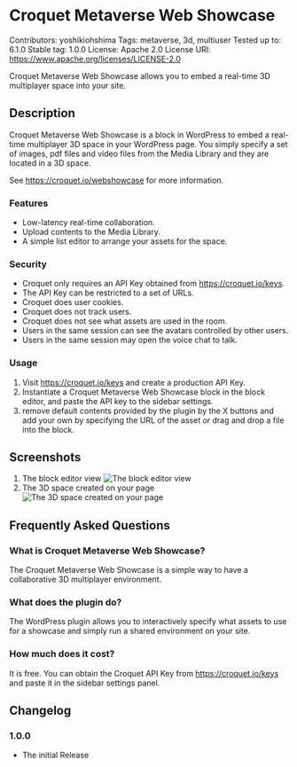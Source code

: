 # Croquet Metaverse Web Showcase
Contributors:      yoshikiohshima
Tags:              metaverse, 3d, multiuser
Tested up to:      6.1.0
Stable tag:        1.0.0
License:           Apache 2.0
License URI:       https://www.apache.org/licenses/LICENSE-2.0

Croquet Metaverse Web Showcase allows you to embed a real-time 3D multiplayer space into your site.

## Description

Croquet Metaverse Web Showcase is a block in WordPress to embed a real-time multiplayer 3D space in your WordPress page. You simply specify a set of images, pdf files and video files from the Media Library and they are located in a 3D space.

See https://croquet.io/webshowcase for more information.

### Features

* Low-latency real-time collaboration.
* Upload contents to the Media Library.
* A simple list editor to arrange your assets for the space.

### Security

* Croquet only requires an API Key obtained from https://croquet.io/keys.
* The API Key can be restricted to a set of URLs.
* Croquet does user cookies.
* Croquet does not track users.
* Croquet does not see what assets are used in the room.
* Users in the same session can see the avatars controlled by other users.
* Users in the same session may open the voice chat to talk.

### Usage
1. Visit https://croquet.io/keys and create a production API Key.
2. Instantiate a Croquet Metaverse Web Showcase block in the block editor, and paste the API key to the sidebar settings.
3. remove default contents provided by the plugin by the X buttons and add your own by specifying the URL of the asset or drag and drop a file into the block.

## Screenshots

1. The block editor view
![The block editor view](.wordpress-org/screenshot-1.png)
2. The 3D space created on your page
![The 3D space created on your page](.wordpress-org/screenshot-2.png)

## Frequently Asked Questions

### What is Croquet Metaverse Web Showcase?

The Croquet Metaverse Web Showcase is a simple way to have a collaborative 3D multiplayer environment.

### What does the plugin do?

The WordPress plugin allows you to interactively specify what assets to use for a showcase and simply run a shared environment on your site.

### How much does it cost?

It is free. You can obtain the Croquet API Key from https://croquet.io/keys and paste it in the sidebar settings panel.


## Changelog

### 1.0.0
* The initial Release

